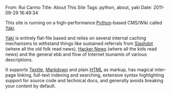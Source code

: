 From: Rui Carmo
Title: About This Site
Tags: python, about, yaki
Date: 2011-09-29 16:49:34

This site is running on a high-performance [Python][p]-based CMS/Wiki called [Yaki][y].

[Yaki][y] is entirely flat-file based and relies on several internal caching mechanisms to withstand things like sustained referrals from [Slashdot][s] (where all the old folk read news), [Hacker News][hn] (where all the kids read news) and the general ebb and flow of Internet tsunamis of various descriptions.

It supports [Textile][t], [Markdown][m] and plain [HTML][h] as markup, has magical inter-page linking, full-text indexing and searching, extensive syntax highlighting support for source code and technical docs, and generally avoids breaking your content by default.

[t]: Wikipedia:Textile_(markup_language)
[m]: Wikipedia:Markdown
[h]: Wikipedia:HTML
[p]: lang/Python
[y]: https://github.com/rcarmo/Yaki
[yl]: apps/Yaki
[s]: http://slashdot.org
[hn]: http://news.ycombinator.com